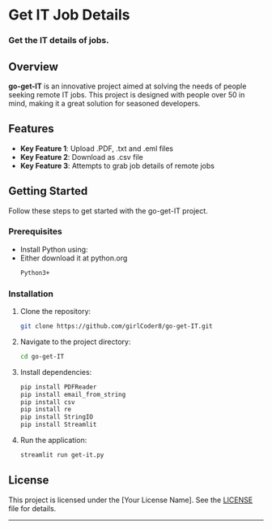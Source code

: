 # Get IT Job Details

### Get the IT details of jobs.

## Overview
**go-get-IT** is an innovative project aimed at solving the needs of people seeking remote IT jobs. This project is designed with people over 50 in mind, making it a great solution for seasoned developers.

## Features
- **Key Feature 1**: Upload .PDF, .txt and .eml files
- **Key Feature 2**: Download as .csv file
- **Key Feature 3**: Attempts to grab job details of remote jobs

## Getting Started

Follow these steps to get started with the go-get-IT project.

### Prerequisites
- Install Python using:
- Either download it at python.org
  ```bash
  Python3+
  ```

### Installation
1. Clone the repository:
   ```bash
   git clone https://github.com/girlCoder8/go-get-IT.git
   ```
2. Navigate to the project directory:
   ```bash
   cd go-get-IT
   ```
3. Install dependencies:
   ```bash
   pip install PDFReader
   pip install email_from_string
   pip install csv
   pip install re
   pip install StringIO
   pip install Streamlit
   ```

4. Run the application:
   ```bash
   streamlit run get-it.py 
   ```

## License
This project is licensed under the [Your License Name]. See the [LICENSE](LICENSE) file for details.

---
